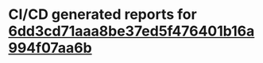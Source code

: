# CI/CD generated reports for [6dd3cd71aaa8be37ed5f476401b16a994f07aa6b](https://github.com/hydephp/develop/commit/6dd3cd71aaa8be37ed5f476401b16a994f07aa6b)
